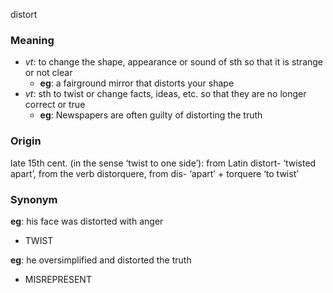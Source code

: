 distort
### Meaning
+ _vt_: to change the shape, appearance or sound of sth so that it is strange or not clear
	+ __eg__: a fairground mirror that distorts your shape
+ _vt_:  sth to twist or change facts, ideas, etc. so that they are no longer correct or true
	+ __eg__: Newspapers are often guilty of distorting the truth

### Origin

late 15th cent. (in the sense ‘twist to one side’): from Latin distort- ‘twisted apart’, from the verb distorquere, from dis- ‘apart’ + torquere ‘to twist’

### Synonym

__eg__: his face was distorted with anger

+ TWIST

__eg__: he oversimplified and distorted the truth

+ MISREPRESENT


